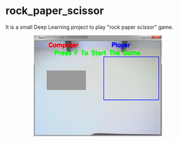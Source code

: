 # rock_paper_scissor
It is a small Deep Learning project to play "rock paper scissor" game.
<p align="center">
  <img src="start.png" width="350" title="Start">
</p>
